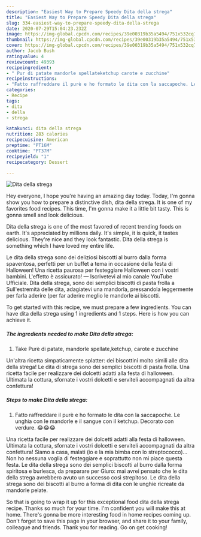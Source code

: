 ```yaml
---
description: "Easiest Way to Prepare Speedy Dita della strega"
title: "Easiest Way to Prepare Speedy Dita della strega"
slug: 334-easiest-way-to-prepare-speedy-dita-della-strega
date: 2020-07-29T15:04:23.232Z
image: https://img-global.cpcdn.com/recipes/39e00319b35a5494/751x532cq70/dita-della-strega-recipe-main-photo.jpg
thumbnail: https://img-global.cpcdn.com/recipes/39e00319b35a5494/751x532cq70/dita-della-strega-recipe-main-photo.jpg
cover: https://img-global.cpcdn.com/recipes/39e00319b35a5494/751x532cq70/dita-della-strega-recipe-main-photo.jpg
author: Jacob Bush
ratingvalue: 4
reviewcount: 49393
recipeingredient:
- " Pur di patate mandorle spellateketchup carote e zucchine"
recipeinstructions:
- "Fatto raffreddare il purè e ho formato le dita con la saccapoche. Le unghia con le mandorle e il sangue con il ketchup. Decorato con verdure. 😂😂😂"
categories:
- Recipe
tags:
- dita
- della
- strega

katakunci: dita della strega 
nutrition: 283 calories
recipecuisine: American
preptime: "PT16M"
cooktime: "PT37M"
recipeyield: "1"
recipecategory: Dessert

---
```



![Dita della strega](https://img-global.cpcdn.com/recipes/39e00319b35a5494/751x532cq70/dita-della-strega-recipe-main-photo.jpg)

Hey everyone, I hope you're having an amazing day today. Today, I'm gonna show you how to prepare a distinctive dish, dita della strega. It is one of my favorites food recipes. This time, I'm gonna make it a little bit tasty. This is gonna smell and look delicious.

Dita della strega is one of the most favored of recent trending foods on earth. It's appreciated by millions daily. It's simple, it is quick, it tastes delicious. They're nice and they look fantastic. Dita della strega is something which I have loved my entire life.

Le dita della strega sono dei deliziosi biscotti al burro dalla forma spaventosa, perfetti per un buffet a tema in occasione della festa di Halloween! Una ricetta paurosa per festeggiare Halloween con i vostri bambini. L&#39;effetto è assicurato! — Iscrivetevi al mio canale YouTube Ufficiale. Dita della strega, sono dei semplici biscotti di pasta frolla a Sull&#39;estremità delle dita, adagiatevi una mandorla, pressandola leggermente per farla aderire (per far aderire meglio le mandorle ai biscotti.


To get started with this recipe, we must prepare a few ingredients. You can have dita della strega using 1 ingredients and 1 steps. Here is how you can achieve it.

<!--inarticleads1-->

##### The ingredients needed to make Dita della strega:

1. Take  Purè di patate, mandorle spellate,ketchup, carote e zucchine


Un&#39;altra ricetta simpaticamente splatter: dei biscottini molto simili alle dita della strega! Le dita di strega sono dei semplici biscotti di pasta frolla. Una ricetta facile per realizzare dei dolcetti adatti alla festa di halloween. Ultimata la cottura, sfornate i vostri dolcetti e serviteli accompagnati da altra confettura! 

<!--inarticleads2-->

##### Steps to make Dita della strega:

1. Fatto raffreddare il purè e ho formato le dita con la saccapoche. Le unghia con le mandorle e il sangue con il ketchup. Decorato con verdure. 😂😂😂


Una ricetta facile per realizzare dei dolcetti adatti alla festa di halloween. Ultimata la cottura, sfornate i vostri dolcetti e serviteli accompagnati da altra confettura! Siamo a casa, malati (io e la mia bimba con lo streptococco)… Non ho nessuna voglia di festeggiare e soprattutto non mi piace questa festa. Le dita della strega sono dei semplici biscotti al burro dalla forma spiritosa e burlesca, da preparare per Giuro: mai avrei pensato che le dita della strega avrebbero avuto un successo così strepitoso. Le dita della strega sono dei biscotti al burro a forma di dita con le unghie ricreate da mandorle pelate. 

So that is going to wrap it up for this exceptional food dita della strega recipe. Thanks so much for your time. I'm confident you will make this at home. There's gonna be more interesting food in home recipes coming up. Don't forget to save this page in your browser, and share it to your family, colleague and friends. Thank you for reading. Go on get cooking!
